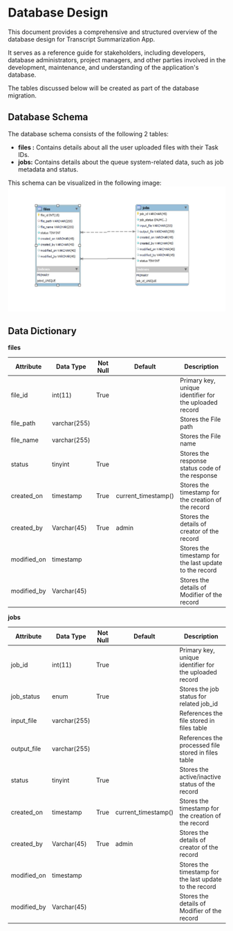 # **Database Design**

This document provides a comprehensive and structured overview of the database design for Transcript Summarization App.

It serves as a reference guide for stakeholders, including developers, database administrators, project managers, and other parties involved in the development, maintenance, and understanding of the application's database.

The tables discussed below will be created as part of the database migration.

## **Database Schema**

The database schema consists of the following 2 tables:

- **files :** Contains details about all the user uploaded files with their Task IDs.
- **jobs:** Contains details about the queue system-related data, such as job metadata and status.

This schema can be visualized in the following image:
![Block Diagram](./assets/transcript-summarization-database-schema.jpg)

## **Data Dictionary**

**files**

| Attribute | Data Type | Not Null | Default | Description |
| --- | --- | --- | --- | --- |
| file_id | int(11) | True |     | Primary key, unique identifier for the uploaded record |
| file_path | varchar(255) |     |     | Stores the File path  |
| file_name | varchar(255) |     |     | Stores the File name |
| status | tinyint | True |     | Stores the response status code of the response |
| created_on | timestamp | True | current_timestamp() | Stores the timestamp for the creation of the record |
| created_by | Varchar(45) | True | admin | Stores the details of creator of the record |
| modified_on | timestamp |     |     | Stores the timestamp for the last update to the record |
| modified_by | Varchar(45) |     |     | Stores the details of Modifier of the record |

**jobs**

| Attribute | Data Type | Not Null | Default | Description |
| --- | --- | --- | --- | --- |
| job_id | int(11) | True |     | Primary key, unique identifier for the uploaded record |
| job_status | enum | True |     | Stores the job status for related job_id |
| input_file | varchar(255) |     |     | References the file stored in files table |
| output_file | varchar(255) |     |     | References the processed file stored in files table |
| status | tinyint | True |     | Stores the active/inactive status of the record |
| created_on | timestamp | True | current_timestamp() | Stores the timestamp for the creation of the record |
| created_by | Varchar(45) | True | admin | Stores the details of creator of the record |
| modified_on | timestamp |     |     | Stores the timestamp for the last update to the record |
| modified_by | Varchar(45) |     |     | Stores the details of Modifier of the record |
 